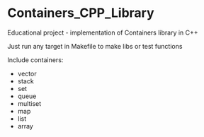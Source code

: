 # Containers_CPP_Library
Educational project - implementation of Containers library in C++

Just run any target in Makefile to make libs or test functions

Include containers:  
- vector
- stack
- set
- queue
- multiset
- map
- list
- array
